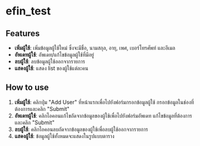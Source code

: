 # efin_test
## Features

- **เพิ่มผู้ใช้**: เพิ่มข้อมูลผู้ใช้ใหม่ ซึ่งจะมีชื่อ, นามสกุล, อายุ, เพศ, เบอร์โทรศัพท์ และอีเมล
- **อัพเดทผู้ใช้**: อัพเดท/แก้ไขข้อมูลผู้ใช้ที่มีอยู่
- **ลบผู้ใช้**: ลบข้อมูลผู้ใช้ออกจากรายการ
- **แสดงผู้ใช้**: แสดง list ของผู้ใช้แต่ละคน

## How to use

1. **เพิ่มผู้ใช้**: คลิกปุ่ม "Add User" ที่หน้าแรกเพื่อไปยังฟอร์มกรอกข้อมูลผู้ใช้ กรอกข้อมูลในช่องที่ต้องการและคลิก "Submit"
2. **อัพเดทผู้ใช้**: คลิกไอคอนแก้ไขถัดจากข้อมูลของผู้ใช้เพื่อไปยังฟอร์มอัพเดท แก้ไขข้อมูลที่ต้องการและคลิก "Submit"
3. **ลบผู้ใช้**: คลิกไอคอนลบถัดจากข้อมูลของผู้ใช้เพื่อลบผู้ใช้ออกจากรายการ
4. **แสดงผู้ใช้**: ข้อมูลผู้ใช้ทั้งหมดจะแสดงในรูปแบบตาราง
